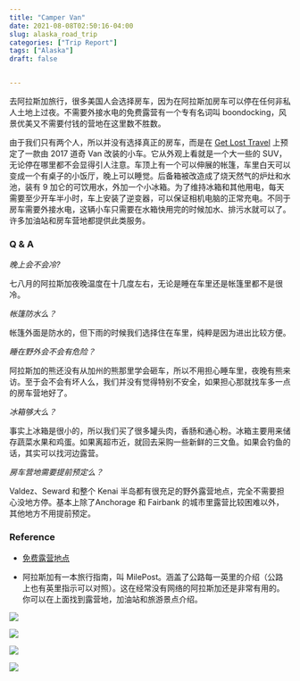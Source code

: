 ```yaml
---
title: "Camper Van"
date: 2021-08-08T02:50:16-04:00
slug: alaska_road_trip
categories: ["Trip Report"]
tags: ["Alaska"]
draft: false


---
```


去阿拉斯加旅行，很多美国人会选择房车，因为在阿拉斯加房车可以停在任何非私人土地上过夜。不需要外接水电的免费露营有一个专有名词叫 boondocking，风景优美又不需要付钱的营地在这里数不胜数。

由于我们只有两个人，所以并没有选择真正的房车，而是在 [Get Lost Travel](https://get-lost.org/) 上预定了一款由 2017 道奇 Van 改装的小车。它从外观上看就是一个大一些的 SUV，无论停在哪里都不会显得引人注意。车顶上有一个可以伸展的帐篷，车里白天可以变成一个有桌子的小饭厅，晚上可以睡觉。后备箱被改造成了烧天然气的炉灶和水池，装有 9 加仑的可饮用水，外加一个小冰箱。为了维持冰箱和其他用电，每天需要至少开车半小时，车上安装了逆变器，可以保证相机电脑的正常充电。不同于房车需要外接水电，这辆小车只需要在水箱快用完的时候加水、排污水就可以了。许多加油站和房车营地都提供此类服务。

### Q & A

*晚上会不会冷?*

七八月的阿拉斯加夜晚温度在十几度左右，无论是睡在车里还是帐篷里都不是很冷。

*帐篷防水么？*

帐篷外面是防水的，但下雨的时候我们选择住在车里，纯粹是因为进出比较方便。

*睡在野外会不会有危险？*

阿拉斯加的熊还没有从加州的熊那里学会砸车，所以不用担心睡车里，夜晚有熊来访。至于会不会有坏人么，我们并没有觉得特别不安全，如果担心那就找车多一点的房车营地好了。

*冰箱够大么？*

事实上冰箱是很小的，所以我们买了很多罐头肉，香肠和通心粉。冰箱主要用来储存蔬菜水果和鸡蛋。如果离超市近，就回去采购一些新鲜的三文鱼。如果会钓鱼的话，其实可以找河边露营。

*房车营地需要提前预定么？*

Valdez、Seward 和整个 Kenai 半岛都有很充足的野外露营地点，完全不需要担心没地方停。基本上除了Anchorage 和 Fairbank 的城市里露营比较困难以外，其他地方不用提前预定。

### Reference

- [免费露营地点](https://calledtowander.com/camping-in-alaska/)

- 阿拉斯加有一本旅行指南，叫 MilePost。涵盖了公路每一英里的介绍（公路上也有英里指示可以对照）。这在经常没有网络的阿拉斯加还是非常有用的。你可以在上面找到露营地，加油站和旅游景点介绍。

![][first_night_camp]

![][second_night_camp]

![][lake_view]

![][full_car_view]

[first_night_camp]: https://tvax4.sinaimg.cn/large/722664abgy1gtbdt6yakpj23402c07wi.jpg
[second_night_camp]: https://tva1.sinaimg.cn/large/722664abgy1gtbdtdhgxuj23402c04qq.jpg
[lake_view]: https://tvax3.sinaimg.cn/large/722664abgy1gtbdtao3fpj23402c0hdv.jpg
[full_car_view]: https://tvax4.sinaimg.cn/large/722664abgy1gtbdtg2vz4j23402c0u0z.jpg